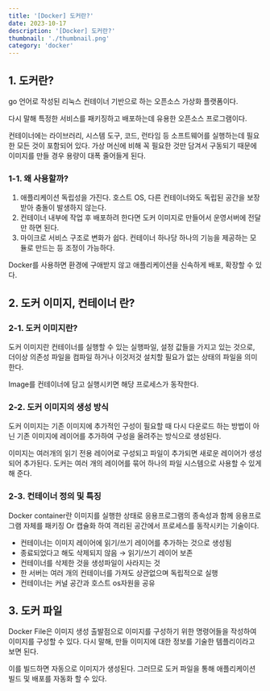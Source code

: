 ```yaml
---
title: '[Docker] 도커란?'
date: 2023-10-17
description: '[Docker] 도커란?'
thumbnail: './thumbnail.png'
category: 'docker'
---
```


## 1. 도커란?

go 언어로 작성된 리눅스 컨테이너 기반으로 하는 오픈소스 가상화 플랫폼이다.

다시 말해 특정한 서비스를 패키징하고 배포하는데 유용한 오픈소스 프로그램이다.

컨테이너에는 라이브러리, 시스템 도구, 코드, 런타임 등 소프트웨어를 실행하는데 필요한 모든 것이 포함되어 있다. 가상 머신에 비해 꼭 필요한 것만 담겨서 구동되기 때문에 이미지를 만들 경우 용량이 대폭 줄어들게 된다.

### 1-1. 왜 사용할까?

1. 애플리케이션 독립성을 가진다. 호스트 OS, 다른 컨테이너와도 독립된 공간을 보장받아 충돌이 발생하지 않는다.
2. 컨테이너 내부에 작업 후 배포하려 한다면 도커 이미지로 만들어서 운영서버에 전달만 하면 된다.
3. 마이크로 서비스 구조로 변화가 쉽다. 컨테이너 하나당 하나의 기능을 제공하는 모듈로 만드는 등 조정이 가능하다.

Docker를 사용하면 환경에 구애받지 않고 애플리케이션을 신속하게 배포, 확장할 수 있다.

## 2. 도커 이미지, 컨테이너 란?

### 2-1. 도커 이미지란?

도커 이미지란 컨테이너를 실행할 수 있는 실행파일, 설정 값들을 가지고 있는 것으로, 더이상 의존성 파일을 컴파일 하거나 이것저것 설치할 필요가 없는 상태의 파일을 의미한다.

Image를 컨테이너에 담고 실행시키면 해당 프로세스가 동작한다.

### 2-2. 도커 이미지의 생성 방식

도커 이미지는 기존 이미지에 추가적인 구성이 필요할 때 다시 다운로드 하는 방법이 아닌 기존 이미지에 레이어를 추가하여 구성을 올려주는 방식으로 생성된다.

이미지는 여러개의 읽기 전용 레이어로 구성되고 파일이 추가되면 새로운 레이어가 생성되어 추가된다. 도커는 여러 개의 레이어를 묶어 하나의 파일 시스템으로 사용할 수 있게 해 준다.

### 2-3. 컨테이너 정의 및 특징

Docker container란 이미지를 실행한 상태로 응용프로그램의 종속성과 함께 응용프로그램 자체를 패키징 Or 캡슐화 하여 격리된 공간에서 프로세스를 동작시키는 기술이다.

- 컨테이너는 이미지 레이어에 읽기/쓰기 레이어를 추가하는 것으로 생성됨
- 종료되었다고 해도 삭제되지 않음 → 읽기/쓰기 레이어 보존
- 컨테이너를 삭제한 것을 생성파일이 사라지는 것
- 한 서버는 여러 개의 컨테이너를 가져도 상관없으며 독립적으로 실행
- 컨테이너는 커널 공간과 호스트 os자원을 공유

## 3. 도커 파일

Docker File은 이미지 생성 출발점으로 이미지를 구성하기 위한 명령어들을 작성하여 이미지를 구성할 수 있다. 다시 말해, 만들 이미지에 대한 정보를 기술한 템플리이라고 보면 된다.

이를 빌드하면 자동으로 이미지가 생성된다. 그러므로 도커 파일을 통해 애플리케이션 빌드 및 배포를 자동화 할 수 있다.
